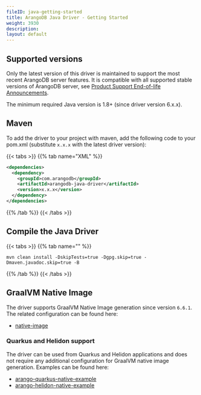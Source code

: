 ```yaml
---
fileID: java-getting-started
title: ArangoDB Java Driver - Getting Started
weight: 3930
description: 
layout: default
---
```

## Supported versions

Only the latest version of this driver is maintained to support the most recent
ArangoDB server features. 
It is compatible with all supported stable versions of ArangoDB server, see 
[Product Support End-of-life Announcements](https://www.arangodb.com/eol-notice).

The minimum required Java version is 1.8+ (since driver version 6.x.x).

## Maven

To add the driver to your project with maven, add the following code to your
pom.xml (substitute `x.x.x` with the latest driver version):

{{< tabs >}}
{{% tab name="XML" %}}
```XML
<dependencies>
  <dependency>
    <groupId>com.arangodb</groupId>
    <artifactId>arangodb-java-driver</artifactId>
    <version>x.x.x</version>
  </dependency>
</dependencies>
```
{{% /tab %}}
{{< /tabs >}}

## Compile the Java Driver

{{< tabs >}}
{{% tab name="" %}}
```
mvn clean install -DskipTests=true -Dgpg.skip=true -Dmaven.javadoc.skip=true -B
```
{{% /tab %}}
{{< /tabs >}}

## GraalVM Native Image

The driver supports GraalVM Native Image generation since version `6.6.1`.
The related configuration can be found here:

- [native-image](https://github.com/arangodb/arangodb-java-driver/tree/master/src/main/resources/META-INF/native-image)

### Quarkus and Helidon support

The driver can be used from Quarkus and Helidon applications and does not
require any additional configuration for GraalVM native image generation.
Examples can be found here:

- [arango-quarkus-native-example](https://github.com/arangodb-helper/arango-quarkus-native-example)
- [arango-helidon-native-example](https://github.com/arangodb-helper/arango-helidon-native-example)
